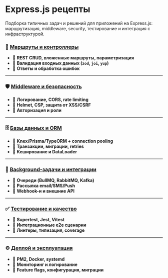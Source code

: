 # Express.js рецепты

Подборка типичных задач и решений для приложений на Express.js: маршрутизация, middleware, security, тестирование и интеграция с инфраструктурой.

### 🚦 [Маршруты и контроллеры](./routing-controllers.md)

* 📌  **REST CRUD, вложенные маршруты, параметризация**
* 📌  **Валидация входных данных (`zod`, `joi`, `yup`)**
* 📌  **Ответы и обработка ошибок**

***

### 🛡️ [Middleware и безопасность](./middleware-security.md)

* 📌  **Логирование, CORS, rate limiting**
* 📌  **Helmet, CSP, защита от XSS/CSRF**
* 📌  **Авторизация и роли**

***

### 🗄️ [Базы данных и ORM](./database-orm.md)

* 📌  **Knex/Prisma/TypeORM + connection pooling**
* 📌  **Транзакции, миграции, retries**
* 📌  **Кеширование и DataLoader**

***

### 📨 [Background-задачи и интеграции](./background-integrations.md)

* 📌  **Очереди (BullMQ, RabbitMQ, Kafka)**
* 📌  **Рассылка email/SMS/Push**
* 📌  **Webhook-и и внешние API**

***

### ✅ [Тестирование и качество](./testing-quality.md)

* 📌  **Supertest, Jest, Vitest**
* 📌  **Интеграционные e2e сценарии**
* 📌  **Линтеры, типизация, coverage**

***

### ⚙️ [Деплой и эксплуатация](./deploy-operations.md)

* 📌  **PM2, Docker, systemd**
* 📌  **Мониторинг и логирование**
* 📌  **Feature flags, конфигурация, миграции**

